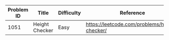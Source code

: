 | Problem ID | Title | Difficulty | Reference
| --- | --- | --- | ---
| 1051 | Height Checker | Easy | https://leetcode.com/problems/height-checker/
